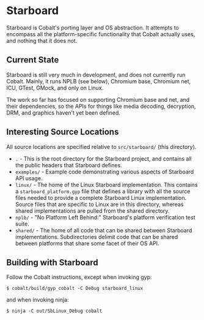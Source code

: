 # Starboard

Starboard is Cobalt's porting layer and OS abstraction. It attempts to encompass
all the platform-specific functionality that Cobalt actually uses, and nothing
that it does not.

## Current State

Starboard is still very much in development, and does not currently run
Cobalt. Mainly, it runs NPLB (see below), Chromium base, Chromium net, ICU,
GTest, GMock, and only on Linux.

The work so far has focused on supporting Chromium base and net, and their
dependencies, so the APIs for things like media decoding, decryption, DRM, and
graphics haven't yet been defined.

## Interesting Source Locations

All source locations are specified relative to `src/starboard/` (this directory).

  * `.` - This is the root directory for the Starboard project, and contains all
    the public headers that Starboard defines.
  * `examples/` - Example code demonstrating various aspects of Starboard API
    usage.
  * `linux/` - The home of the Linux Starboard implementation. This contains a
    `starboard_platform.gyp` file that defines a library with all the source
    files needed to provide a complete Starboard Linux implementation. Source
    files that are specific to Linux are in this directory, whereas shared
    implementations are pulled from the shared directory.
  * `nplb/` - "No Platform Left Behind:" Starboard's platform verification test
    suite.
  * `shared/` - The home of all code that can be shared between Starboard
    implementations. Subdirectories delimit code that can be shared between
    platforms that share some facet of their OS API.


## Building with Starboard

Follow the Cobalt instructions, except when invoking gyp:

    $ cobalt/build/gyp_cobalt -C Debug starboard_linux

and when invoking ninja:

    $ ninja -C out/SbLinux_Debug cobalt
